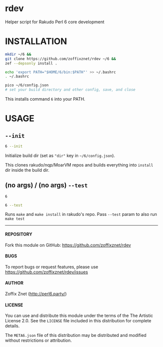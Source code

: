 # rdev

Helper script for Rakudo Perl 6 core development

# INSTALLATION

```bash
mkdir ~/6 &&
git clone https://github.com/zoffixznet/rdev ~/6 &&
zef --depsonly install .

echo 'export PATH="$HOME/6/bin:$PATH"' >> ~/.bashrc
. ~/.bashrc

pico ~/6/config.json
# set your build directory and other config, save, and close
```

This installs command `6` into your PATH.

# USAGE

## `--init`

```bash
6 --init
```

Initialize build dir (set as `"dir"` key in `~/6/config.json`).

This clones rakudo/nqp/MoarVM repos and builds everything into `install` dir
inside the build dir.

## (no args) / (no args) `--test`

```bash
6
```

```bash
6 --test
```

Runs `make` and `make install` in rakudo's repo. Pass `--test` param to also
run `make test`

----

#### REPOSITORY

Fork this module on GitHub:
https://github.com/zoffixznet/rdev

#### BUGS

To report bugs or request features, please use
https://github.com/zoffixznet/rdev/issues

#### AUTHOR

Zoffix Znet (http://perl6.party/)

#### LICENSE

You can use and distribute this module under the terms of the
The Artistic License 2.0. See the `LICENSE` file included in this
distribution for complete details.

The `META6.json` file of this distribution may be distributed and modified
without restrictions or attribution.
